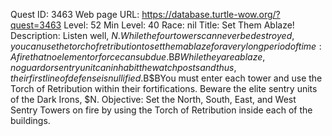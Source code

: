 Quest ID: 3463
Web page URL: https://database.turtle-wow.org/?quest=3463
Level: 52
Min Level: 40
Race: nil
Title: Set Them Ablaze!
Description: Listen well, $N. While the four towers can never be destroyed, you can use the torch of retribution to set them ablaze for a very long period of time: A fire that no element or force can subdue.$B$BWhile they are ablaze, no guard or sentry unit can inhabit the watch posts and thus, their first line of defense is nullified.$B$BYou must enter each tower and use the Torch of Retribution within their fortifications. Beware the elite sentry units of the Dark Irons, $N.
Objective: Set the North, South, East, and West Sentry Towers on fire by using the Torch of Retribution inside each of the buildings. 
